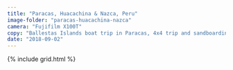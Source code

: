 ```yaml
---
title: "Paracas, Huacachina & Nazca, Peru"
image-folder: "paracas-huacachina-nazca"
camera: "Fujifilm X100T"
copy: "Ballestas Islands boat trip in Paracas, 4x4 trip and sandboarding in the desert in Huacachina and a visit to the Nazca Lines to see the ancient geoglyphs in the Nazca Desert."
date: "2018-09-02"
---
```


{% include grid.html %}